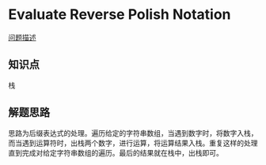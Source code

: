# Evaluate Reverse Polish Notation

[问题描述](https://leetcode.com/problems/evaluate-reverse-polish-notation/)

## 知识点

栈

## 解题思路

思路为后缀表达式的处理。遍历给定的字符串数组，当遇到数字时，将数字入栈，而当遇到运算符时，出栈两个数字，进行运算，将运算结果入栈。重复这样的处理直到完成对给定字符串数组的遍历。最后的结果就在栈中，出栈即可。
